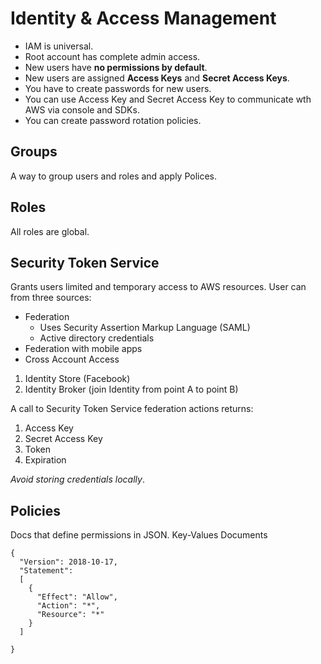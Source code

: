 # Identity & Access Management

- IAM is universal.
- Root account has complete admin access.
- New users have **no permissions by default**.
- New users are assigned **Access Keys** and **Secret Access Keys**.
- You have to create passwords for new users.
- You can use Access Key and Secret Access Key to communicate wth AWS via console and SDKs.
- You can create password rotation policies.

## Groups

A way to group users and roles and apply Polices.

## Roles

All roles are global.

## Security Token Service

Grants users limited and temporary access to AWS resources. User can from three sources:

- Federation
  - Uses Security Assertion Markup Language (SAML)
  - Active directory credentials
- Federation with mobile apps
- Cross Account Access

1.  Identity Store (Facebook)
2.  Identity Broker (join Identity from point A to point B)

A call to Security Token Service federation actions returns:

1.  Access Key
2.  Secret Access Key
3.  Token
4.  Expiration

_Avoid storing credentials locally_.

## Policies

Docs that define permissions in JSON. Key-Values Documents

```
{
  "Version": 2018-10-17,
  "Statement":
  [
    {
      "Effect": "Allow",
      "Action": "*",
      "Resource": "*"
    }
  ]

}
```

